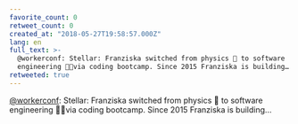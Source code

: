 ```yaml
---
favorite_count: 0
retweet_count: 0
created_at: "2018-05-27T19:58:57.000Z"
lang: en
full_text: >-
  @workerconf: Stellar: Franziska switched from physics 🔭 to software
  engineering 👩‍💻via coding bootcamp. Since 2015 Franziska is building…
retweeted: true
---
```


[@workerconf](https://twitter.com/workerconf): Stellar: Franziska switched from
physics 🔭 to software engineering 👩‍💻via coding bootcamp. Since 2015 Franziska
is building…
